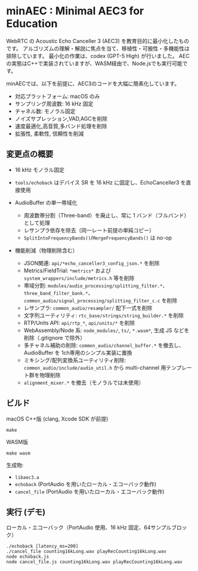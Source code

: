# minAEC : Minimal AEC3 for Education

WebRTC の Acoustic Echo Canceller 3 (AEC3) を教育目的に最小化したものです。
アルゴリズムの理解・解説に焦点を当て、移植性・可搬性・多機能性は排除しています。
最小化の作業は、codex (GPT-5 High) が行いました。
AECの実態はC++で実装されていますが、WASM経由で、Node.jsでも実行可能です。

minAECでは、以下を前提に、AEC3のコードを大幅に簡素化しています。

- 対応プラットフォーム: macOS のみ
- サンプリング周波数: 16 kHz 固定
- チャネル数: モノラル固定
- ノイズサプレッション,VAD,AGCを削除
- 速度最適化,高音質,多バンド処理を削除
- 拡張性, 柔軟性, 信頼性を削減

## 変更点の概要

- 16 kHz モノラル固定
- `tools/echoback` はデバイス SR を 16 kHz に固定し、EchoCanceller3 を直接使用

- AudioBuffer の単一帯域化
  - 周波数帯分割（Three-band）を廃止し、常に 1 バンド（フルバンド）として処理
  - レサンプラ依存を除去（同一レート前提の単純コピー）
  - `SplitIntoFrequencyBands()`/`MergeFrequencyBands()` は no-op

- 機能削減（物理削除含む）
  - JSON関連: `api/*echo_canceller3_config_json.*` を削除
  - Metrics/FieldTrial: `*metrics*` および `system_wrappers/include/metrics.h` 等を削除
  - 帯域分割: `modules/audio_processing/splitting_filter.*`、`three_band_filter_bank.*`、`common_audio/signal_processing/splitting_filter_c.c` を削除
  - レサンプラ: `common_audio/resampler/` 配下一式を削除
  - 文字列ユーティリティ: `rtc_base/strings/string_builder.*` を削除
  - RTP/Units API: `api/rtp_*`, `api/units/*` を削除
  - WebAssembly/Node 系: `node_modules/`, `ts/`, `*.wasm*`, 生成 JS などを削除（.gitignore で除外）
  - 多チャネル補助の削除: `common_audio/channel_buffer.*` を撤去し、AudioBuffer を 1ch専用のシンプル実装に置換
  - ミキシング/配列変換系ユーティリティ削除: `common_audio/include/audio_util.h` から multi-channel 用テンプレート群を物理削除
  - `alignment_mixer.*` を撤去（モノラルでは未使用）

## ビルド

macOS C++版 (clang, Xcode SDK が前提)

```
make
```

WASM版

```
make wasm
```


生成物:
- `libaec3.a`
- `echoback` (PortAudio を用いたローカル・エコーバック動作)
- `cancel_file` (PortAudio を用いたローカル・エコーバック動作)

## 実行 (デモ)

ローカル・エコーバック（PortAudio 使用、16 kHz 固定、64サンプルブロック）

```
./echoback [latency_ms=200]
./cancel_file counting16kLong.wav playRecCounting16kLong.wav
node echoback.js
node cancel_file.js counting16kLong.wav playRecCounting16kLong.wav
```









